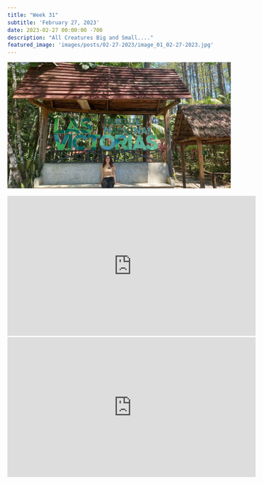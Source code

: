 ```yaml
---
title: "Week 31"
subtitle: 'February 27, 2023'
date: 2023-02-27 00:00:00 -700
description: "All Creatures Big and Small...."
featured_image: 'images/posts/02-27-2023/image_01_02-27-2023.jpg'
---
```

![](/images/posts/02-27-2023/image_01_02-27-2023.jpg)

<iframe width="560" height="315" src="https://www.youtube.com/embed/_ZJcM3LXY5M?cc_load_policy=1" title="YouTube video player" frameborder="0" allow="accelerometer; autoplay; clipboard-write; encrypted-media; gyroscope; picture-in-picture; web-share" allowfullscreen></iframe>

<iframe width="560" height="315" src="https://www.youtube.com/embed/2Samwv9p8ns" title="YouTube video player" frameborder="0" allow="accelerometer; autoplay; clipboard-write; encrypted-media; gyroscope; picture-in-picture; web-share" allowfullscreen></iframe>